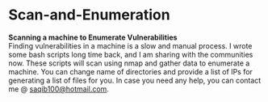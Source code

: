 # Scan-and-Enumeration

<b> Scanning a machine to Enumerate Vulnerabilities</b>
<br>Finding vulnerabilities in a machine is a slow and manual process. I wrote some bash scripts long time back, and I am sharing with the communities now. These scripts will scan using nmap and gather data to enumerate a machine. You can change name of directories and provide a list of IPs for generating a list of files for you. In case you need any help, you can contact me @ saqib100@hotmail.com. </br>
